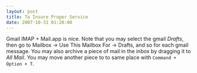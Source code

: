 ```yaml
---
layout: post
title: To Insure Proper Service
date: 2007-10-31 01:28:00
---
```


Gmail IMAP + Mail.app is nice. Note that you may select the gmail
*Drafts*, then go to Mailbox → Use This Mailbox For → Drafts, and so for
each gmail message. You may also archive a piece of mail in the inbox by
dragging it to *All Mail*. You may move another piece to to same place
with `Command + Option + T`.
